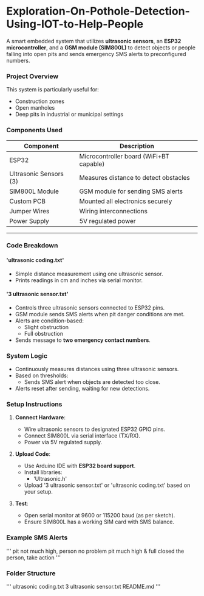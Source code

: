 # Exploration-On-Pothole-Detection-Using-IOT-to-Help-People

A smart embedded system that utilizes **ultrasonic sensors**, an **ESP32 microcontroller**, and a **GSM module (SIM800L)** to detect objects or people falling into open pits and sends emergency SMS alerts to preconfigured numbers.


### Project Overview

This system is particularly useful for:
- Construction zones
- Open manholes
- Deep pits in industrial or municipal settings

###  Components Used

| Component               | Description                              |
|------------------------|------------------------------------------|
| ESP32                  | Microcontroller board (WiFi+BT capable)  |
| Ultrasonic Sensors (3) | Measures distance to detect obstacles    |
| SIM800L Module         | GSM module for sending SMS alerts        |
| Custom PCB             | Mounted all electronics securely         |
| Jumper Wires           | Wiring interconnections                  |
| Power Supply           | 5V regulated power                       |

---

###  Code Breakdown

####  'ultrasonic coding.txt'
- Simple distance measurement using one ultrasonic sensor.
- Prints readings in cm and inches via serial monitor.

####  '3 ultrasonic sensor.txt'
- Controls three ultrasonic sensors connected to ESP32 pins.
- GSM module sends SMS alerts when pit danger conditions are met.
- Alerts are condition-based:
  - Slight obstruction
  - Full obstruction
- Sends message to **two emergency contact numbers**.



###  System Logic

- Continuously measures distances using three ultrasonic sensors.
- Based on thresholds:
  - Sends SMS alert when objects are detected too close.
- Alerts reset after sending, waiting for new detections.


###  Setup Instructions

1. **Connect Hardware**:
   - Wire ultrasonic sensors to designated ESP32 GPIO pins.
   - Connect SIM800L via serial interface (TX/RX).
   - Power via 5V regulated supply.

2. **Upload Code**:
   - Use Arduino IDE with **ESP32 board support**.
   - Install libraries:
     - 'Ultrasonic.h'
   - Upload '3 ultrasonic sensor.txt' or 'ultrasonic coding.txt' based on your setup.

3. **Test**:
   - Open serial monitor at 9600 or 115200 baud (as per sketch).
   - Ensure SIM800L has a working SIM card with SMS balance.


###  Example SMS Alerts

'''
pit not much high, person no problem
pit much high & full closed the person, take action
'''



###  Folder Structure

'''
ultrasonic coding.txt
3 ultrasonic sensor.txt
README.md
'''


